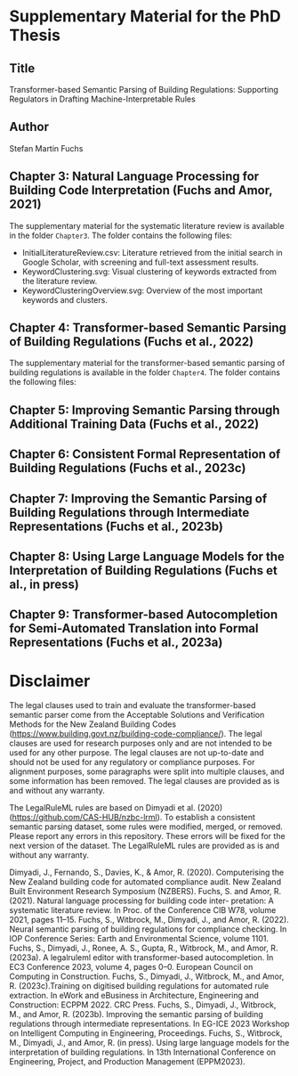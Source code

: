 # Supplementary Material for the PhD Thesis
## Title 
Transformer-based Semantic Parsing of Building Regulations: Supporting Regulators in Drafting Machine-Interpretable Rules 
## Author
Stefan Martin Fuchs

## Chapter 3: Natural Language Processing for Building Code Interpretation (Fuchs and Amor, 2021)
The supplementary material for the systematic literature review is available in the folder `Chapter3`. The folder contains the following files:
- InitialLiteratureReview.csv: Literature retrieved from the initial search in Google Scholar, with screening and full-text assessment results.
- KeywordClustering.svg: Visual clustering of keywords extracted from the literature review.
- KeywordClusteringOverview.svg: Overview of the most important keywords and clusters.


## Chapter 4: Transformer-based Semantic Parsing of Building Regulations (Fuchs et al., 2022)
The supplementary material for the transformer-based semantic parsing of building regulations is available in the folder `Chapter4`. The folder contains the following files:


## Chapter 5: Improving Semantic Parsing through Additional Training Data (Fuchs et al., 2022)

## Chapter 6: Consistent Formal Representation of Building Regulations (Fuchs et al., 2023c)

## Chapter 7: Improving the Semantic Parsing of Building Regulations through Intermediate Representations (Fuchs et al., 2023b)

## Chapter 8: Using Large Language Models for the Interpretation of Building Regulations (Fuchs et al., in press)

## Chapter 9: Transformer-based Autocompletion for Semi-Automated Translation into Formal Representations (Fuchs et al., 2023a)


# Disclaimer
The legal clauses used to train and evaluate the transformer-based semantic parser come from the Acceptable Solutions and Verification Methods for the New Zealand Building Codes (https://www.building.govt.nz/building-code-compliance/). The legal clauses are used for research purposes only and are not intended to be used for any other purpose. The legal clauses are not up-to-date and should not be used for any regulatory or compliance purposes. For alignment purposes, some paragraphs were split into multiple clauses, and some information has been removed. The legal clauses are provided as is and without any warranty.

The LegalRuleML rules are based on Dimyadi et al. (2020) (https://github.com/CAS-HUB/nzbc-lrml). To establish a consistent semantic parsing dataset, some rules were modified, merged, or removed. Please report any errors in this repository. These errors will be fixed for the next version of the dataset. The LegalRuleML rules are provided as is and without any warranty.


Dimyadi, J., Fernando, S., Davies, K., & Amor, R. (2020). Computerising the New Zealand building code for automated compliance audit. New Zealand Built Environment Research Symposium (NZBERS).
Fuchs, S. and Amor, R. (2021). Natural language processing for building code inter- pretation: A systematic literature review. In Proc. of the Conference CIB W78, volume 2021, pages 11–15.
Fuchs, S., Witbrock, M., Dimyadi, J., and Amor, R. (2022). Neural semantic parsing of building regulations for compliance checking. In IOP Conference Series: Earth and Environmental Science, volume 1101.
Fuchs, S., Dimyadi, J., Ronee, A. S., Gupta, R., Witbrock, M., and Amor, R. (2023a). A legalruleml editor with transformer-based autocompletion. In EC3 Conference 2023, volume 4, pages 0–0. European Council on Computing in Construction.
Fuchs, S., Dimyadi, J., Witbrock, M., and Amor, R. (2023c).Training on digitised building regulations for automated rule extraction. In eWork and eBusiness in Architecture, Engineering and Construction: ECPPM 2022. CRC Press.
Fuchs, S., Dimyadi, J., Witbrock, M., and Amor, R. (2023b). Improving the semantic parsing of building regulations through intermediate representations. In EG-ICE 2023 Workshop on Intelligent Computing in Engineering, Proceedings.
Fuchs, S., Witbrock, M., Dimyadi, J., and Amor, R. (in press). Using large language models for the interpretation of building regulations. In 13th International Conference on Engineering, Project, and Production Management (EPPM2023).